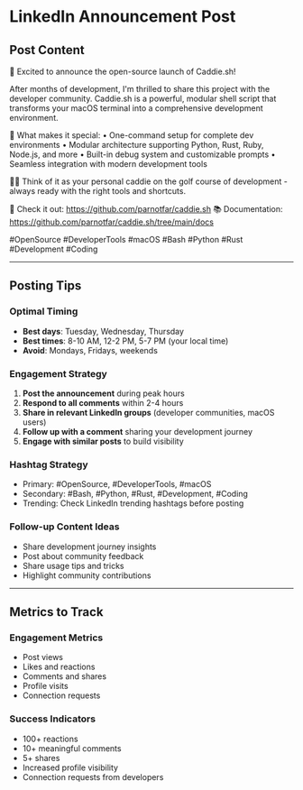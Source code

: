 # LinkedIn Announcement Post

## Post Content

🚀 Excited to announce the open-source launch of Caddie.sh!

After months of development, I'm thrilled to share this project with the developer community. Caddie.sh is a powerful, modular shell script that transforms your macOS terminal into a comprehensive development environment.

🎯 What makes it special:
• One-command setup for complete dev environments
• Modular architecture supporting Python, Rust, Ruby, Node.js, and more
• Built-in debug system and customizable prompts
• Seamless integration with modern development tools

🏌️‍♂️ Think of it as your personal caddie on the golf course of development - always ready with the right tools and shortcuts.

🔗 Check it out: https://github.com/parnotfar/caddie.sh
📚 Documentation: https://github.com/parnotfar/caddie.sh/tree/main/docs

#OpenSource #DeveloperTools #macOS #Bash #Python #Rust #Development #Coding

---

## Posting Tips

### Optimal Timing
- **Best days**: Tuesday, Wednesday, Thursday
- **Best times**: 8-10 AM, 12-2 PM, 5-7 PM (your local time)
- **Avoid**: Mondays, Fridays, weekends

### Engagement Strategy
1. **Post the announcement** during peak hours
2. **Respond to all comments** within 2-4 hours
3. **Share in relevant LinkedIn groups** (developer communities, macOS users)
4. **Follow up with a comment** sharing your development journey
5. **Engage with similar posts** to build visibility

### Hashtag Strategy
- Primary: #OpenSource, #DeveloperTools, #macOS
- Secondary: #Bash, #Python, #Rust, #Development, #Coding
- Trending: Check LinkedIn trending hashtags before posting

### Follow-up Content Ideas
- Share development journey insights
- Post about community feedback
- Share usage tips and tricks
- Highlight community contributions

---

## Metrics to Track

### Engagement Metrics
- Post views
- Likes and reactions
- Comments and shares
- Profile visits
- Connection requests

### Success Indicators
- 100+ reactions
- 10+ meaningful comments
- 5+ shares
- Increased profile visibility
- Connection requests from developers
